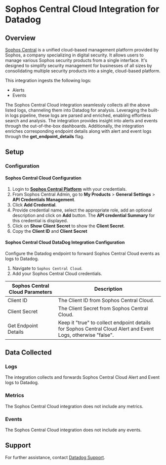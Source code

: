 # Sophos Central Cloud Integration for Datadog

## Overview

[Sophos Central][1] is a unified cloud-based management platform provided by Sophos, a company specializing in digital security. It allows users to manage various Sophos security products from a single interface. It's designed to simplify security management for businesses of all sizes by consolidating multiple security products into a single, cloud-based platform.

This integration ingests the following logs:

- Alerts
- Events

The Sophos Central Cloud integration seamlessly collects all the above listed logs, channeling them into Datadog for analysis. Leveraging the built-in logs pipeline, these logs are parsed and enriched, enabling effortless search and analysis. The integration provides insight into alerts and events through the out-of-the-box dashboards. Additionally, the integration enriches corresponding endpoint details along with alert and event logs through the **get_endpoint_details** flag.

## Setup

### Configuration

#### Sophos Central Cloud Configuration

1. Login to [**Sophos Central Platform**][2] with your credentials.
2. From Sophos Central Admin, go to **My Products** > **General Settings** > **API Credentials Management**.
3. Click **Add Credential**.
4. Provide credential name, select the appropriate role, add an optional description and click on **Add** button. The **API credential Summary** for this credential is displayed.
5. Click on **Show Client Secret** to show the **Client Secret**.
6. Copy the **Client ID** and **Client Secret**

#### Sophos Central Cloud DataDog Integration Configuration

Configure the Datadog endpoint to forward Sophos Central Cloud events as logs to Datadog.

1. Navigate to `Sophos Central Cloud`.
2. Add your Sophos Central Cloud credentials.

| Sophos Central Cloud Parameters | Description                                                                |
| ------------------------------- | -------------------------------------------------------------------------- |
| Client ID                       | The Client ID from Sophos Central Cloud.                                         |
| Client Secret                   | The Client Secret from Sophos Central Cloud.                                     |
| Get Endpoint Details            | Keep it "true" to collect endpoint details for Sophos Central Cloud Alert and Event Logs, otherwise "false".                 |

## Data Collected

### Logs

The integration collects and forwards Sophos Central Cloud Alert and Event logs to Datadog.

### Metrics

The Sophos Central Cloud integration does not include any metrics.

### Events

The Sophos Central Cloud integration does not include any events.

## Support

For further assistance, contact [Datadog Support][3].

[1]: https://www.sophos.com/en-us/products/sophos-central
[2]: https://cloud.sophos.com/manage/login
[3]: https://docs.datadoghq.com/help/